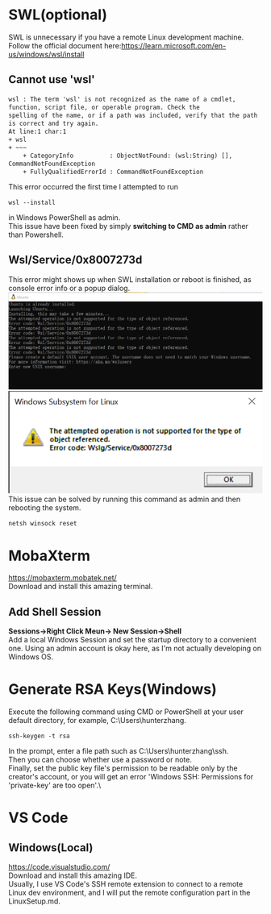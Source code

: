 # SWL(optional)
SWL is unnecessary if you have a remote Linux development machine.\
Follow the official document here:https://learn.microsoft.com/en-us/windows/wsl/install
## Cannot use 'wsl'
```console
wsl : The term 'wsl' is not recognized as the name of a cmdlet, function, script file, or operable program. Check the
spelling of the name, or if a path was included, verify that the path is correct and try again.
At line:1 char:1
+ wsl
+ ~~~
    + CategoryInfo          : ObjectNotFound: (wsl:String) [], CommandNotFoundException
    + FullyQualifiedErrorId : CommandNotFoundException
```
This error occurred the first time I attempted to run
```console
wsl --install
```
in Windows PowerShell as admin.\
This issue have been fixed by simply **switching to CMD as admin** rather than Powershell.

## Wsl/Service/0x8007273d
This error might shows up when SWL installation or reboot is finished, as console error info or a popup dialog.\
![wsl_err_info](../SetupFromScratch/img/swl_err1.png)\
![wsl_err_popup](../SetupFromScratch/img/swl_err2.png)\
This issue can be solved by running this command as admin and then rebooting the system.
```console
netsh winsock reset
```
# MobaXterm
https://mobaxterm.mobatek.net/ \
Download and install this amazing terminal.
## Add Shell Session
**Sessions->Right Click Meun-> New Session->Shell** \
Add a local Windows Session and set the startup directory to a convenient one. Using an admin account is okay here, as I'm not actually developing on Windows OS.

# Generate RSA Keys(Windows)
Execute the following command using CMD or PowerShell at your user default directory, for example, C:\Users\hunterzhang.
```console
ssh-keygen -t rsa
```
In the prompt, enter a file path such as C:\Users\hunterzhang\ssh.\
Then you can choose whether use a password or note.\
Finally, set the public key file's permission to be readable only by the creator's account, or you will get an error 'Windows SSH: Permissions for 'private-key' are too open'.\

# VS Code
## Windows(Local)
https://code.visualstudio.com/ \
Download and install this amazing IDE. \
Usually, I use VS Code's SSH remote extension to connect to a remote Linux dev environment, and I will put the remote configuration part in the LinuxSetup.md.
